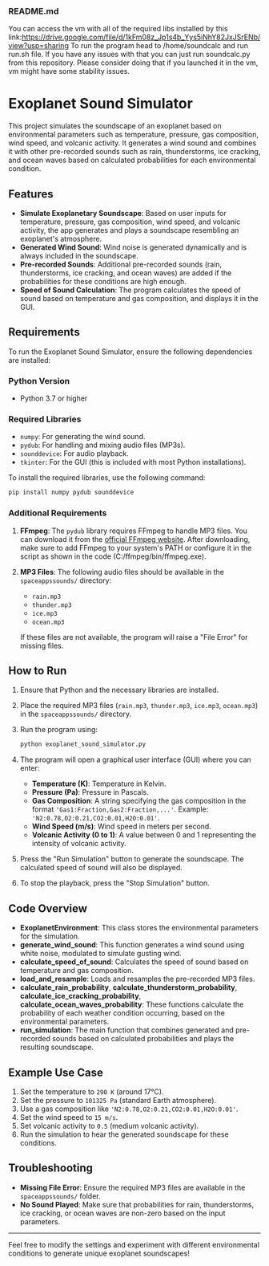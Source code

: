 ### README.md

You can access the vm with all of the required libs installed by this link:https://drive.google.com/file/d/1kFm08z_Jp1s4b_Yys5iNhY82JxJSrENb/view?usp=sharing
To run the program head to /home/soundcalc and run run.sh file. If you have any issues with that you can just run soundcalc.py from this repository. Please consider doing that if you launched it in the vm, vm might have some stability issues.

# Exoplanet Sound Simulator

This project simulates the soundscape of an exoplanet based on environmental parameters such as temperature, pressure, gas composition, wind speed, and volcanic activity. It generates a wind sound and combines it with other pre-recorded sounds such as rain, thunderstorms, ice cracking, and ocean waves based on calculated probabilities for each environmental condition.

## Features

- **Simulate Exoplanetary Soundscape**: Based on user inputs for temperature, pressure, gas composition, wind speed, and volcanic activity, the app generates and plays a soundscape resembling an exoplanet's atmosphere.
- **Generated Wind Sound**: Wind noise is generated dynamically and is always included in the soundscape.
- **Pre-recorded Sounds**: Additional pre-recorded sounds (rain, thunderstorms, ice cracking, and ocean waves) are added if the probabilities for these conditions are high enough.
- **Speed of Sound Calculation**: The program calculates the speed of sound based on temperature and gas composition, and displays it in the GUI.

## Requirements

To run the Exoplanet Sound Simulator, ensure the following dependencies are installed:

### Python Version
- Python 3.7 or higher

### Required Libraries

- `numpy`: For generating the wind sound.
- `pydub`: For handling and mixing audio files (MP3s).
- `sounddevice`: For audio playback.
- `tkinter`: For the GUI (this is included with most Python installations).

To install the required libraries, use the following command:

```bash
pip install numpy pydub sounddevice
```

### Additional Requirements

1. **FFmpeg**: The `pydub` library requires FFmpeg to handle MP3 files. You can download it from the [official FFmpeg website](https://ffmpeg.org/download.html). After downloading, make sure to add FFmpeg to your system's PATH or configure it in the script as shown in the code (C:/ffmpeg/bin/ffmpeg.exe).

2. **MP3 Files**: The following audio files should be available in the `spaceappssounds/` directory:
    - `rain.mp3`
    - `thunder.mp3`
    - `ice.mp3`
    - `ocean.mp3`

   If these files are not available, the program will raise a "File Error" for missing files.

## How to Run

1. Ensure that Python and the necessary libraries are installed.
2. Place the required MP3 files (`rain.mp3`, `thunder.mp3`, `ice.mp3`, `ocean.mp3`) in the `spaceappssounds/` directory.
3. Run the program using:

   ```bash
   python exoplanet_sound_simulator.py
   ```

4. The program will open a graphical user interface (GUI) where you can enter:
   - **Temperature (K)**: Temperature in Kelvin.
   - **Pressure (Pa)**: Pressure in Pascals.
   - **Gas Composition**: A string specifying the gas composition in the format `'Gas1:Fraction,Gas2:Fraction,...'`. Example: `'N2:0.78,O2:0.21,CO2:0.01,H2O:0.01'`.
   - **Wind Speed (m/s)**: Wind speed in meters per second.
   - **Volcanic Activity (0 to 1)**: A value between 0 and 1 representing the intensity of volcanic activity.
   
5. Press the "Run Simulation" button to generate the soundscape. The calculated speed of sound will also be displayed.
6. To stop the playback, press the "Stop Simulation" button.

## Code Overview

- **ExoplanetEnvironment**: This class stores the environmental parameters for the simulation.
- **generate_wind_sound**: This function generates a wind sound using white noise, modulated to simulate gusting wind.
- **calculate_speed_of_sound**: Calculates the speed of sound based on temperature and gas composition.
- **load_and_resample**: Loads and resamples the pre-recorded MP3 files.
- **calculate_rain_probability**, **calculate_thunderstorm_probability**, **calculate_ice_cracking_probability**, **calculate_ocean_waves_probability**: These functions calculate the probability of each weather condition occurring, based on the environmental parameters.
- **run_simulation**: The main function that combines generated and pre-recorded sounds based on calculated probabilities and plays the resulting soundscape.

## Example Use Case

1. Set the temperature to `290 K` (around 17°C).
2. Set the pressure to `101325 Pa` (standard Earth atmosphere).
3. Use a gas composition like `'N2:0.78,O2:0.21,CO2:0.01,H2O:0.01'`.
4. Set the wind speed to `15 m/s`.
5. Set volcanic activity to `0.5` (medium volcanic activity).
6. Run the simulation to hear the generated soundscape for these conditions.

## Troubleshooting

- **Missing File Error**: Ensure the required MP3 files are available in the `spaceappssounds/` folder.
- **No Sound Played**: Make sure that probabilities for rain, thunderstorms, ice cracking, or ocean waves are non-zero based on the input parameters.

---

Feel free to modify the settings and experiment with different environmental conditions to generate unique exoplanet soundscapes!
